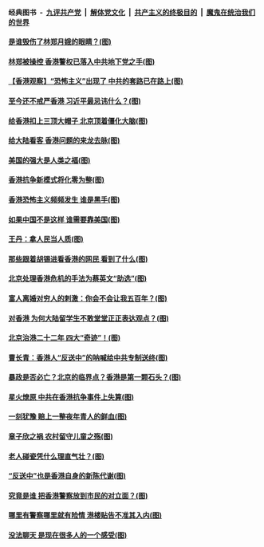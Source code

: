 ####  经典图书 &nbsp;-&nbsp; [九评共产党](../../../../9ping.md?t=08150832/blob/master/README.md?t=08150832) &nbsp;|&nbsp; [解体党文化](../../../../jtdwh.md?t=08150832/blob/master/README.md?t=08150832)  &nbsp;|&nbsp; [共产主义的终极目的](../../../../gczydzjmd.md?t=08150832/blob/master/README.md?t=08150832) &nbsp;|&nbsp; [魔鬼在统治我们的世界](../../../../mgztzwmdsj.md?t=08150832/blob/master/README.md?t=08150832) 

#### [是谁毁伤了林郑月娥的眼睛？(图)](../pages/p4/903740.md?t=08150832) 

#### [林郑被操控 香港警权已落入中共地下党之手(图)](../pages/p4/903662.md?t=08150832) 

#### [【香港观察】“恐怖主义”出现了 中共的套路已在路上(图)](../pages/p4/903633.md?t=08150832) 

#### [至今还不戒严香港 习近平最忌讳什么？(图)](../pages/p4/903639.md?t=08150832) 

#### [给香港扣上三顶大帽子 北京顶着僵化大脑(图)](../pages/p4/903636.md?t=08150832) 

#### [给大陆看客 香港问题的来龙去脉(图)](../pages/p4/903527.md?t=08150832) 

#### [美国的强大是人类之福(图)](../pages/p4/903785.md?t=08150832) 

#### [香港抗争新模式将化零为整(图)](../pages/p4/903766.md?t=08150832) 

#### [香港恐怖主义频频发生 谁是黑手(图)](../pages/p4/903753.md?t=08150832) 

#### [如果中国不是这样 谁需要靠美国(图)](../pages/p4/903747.md?t=08150832) 

#### [王丹：拿人民当人质(图)](../pages/p4/903649.md?t=08150832) 

#### [那些跟着胡锡进看香港的网民 看到了什么(图)](../pages/p4/903644.md?t=08150832) 

#### [北京处理香港危机的手法为蔡英文“助选”(图)](../pages/p4/903640.md?t=08150832) 

#### [富人离婚对穷人的刺激：你会不会让我五百年？(图)](../pages/p4/903520.md?t=08150832) 

#### [对香港 为何大陆留学生不敢堂堂正正表达观点？(图)](../pages/p4/903515.md?t=08150832) 

#### [北京治港二十二年 四大“奇迹”！(图)](../pages/p4/903512.md?t=08150832) 

#### [曹长青：香港人“反送中”的呐喊给中共专制送终(图)](../pages/p4/903510.md?t=08150832) 

#### [暴政是否必亡？北京的临界点？香港是第一颗石头？(图)](../pages/p4/903509.md?t=08150832) 

#### [星火燎原 中共在香港抗争事件上失算(图)](../pages/p4/903446.md?t=08150832) 

#### [一刻犹豫 赔上一整夜年青人的鲜血(图)](../pages/p4/903401.md?t=08150832) 

#### [章子欣之祸 农村留守儿童之殇(图)](../pages/p4/903390.md?t=08150832) 

#### [老人碰瓷凭什么理直气壮？(图)](../pages/p4/903387.md?t=08150832) 

#### [“反送中”也是香港自身的新陈代谢(图)](../pages/p4/903382.md?t=08150832) 

#### [究竟是谁 把香港警察放到市民的对立面？(图)](../pages/p4/903380.md?t=08150832) 

#### [哪里有警察哪里就有险情 港楼贴告不准其入内(图)](../pages/p4/903383.md?t=08150832) 

#### [没法聊天 是现在很多人的一个感受(图)](../pages/p4/903376.md?t=08150832) 

